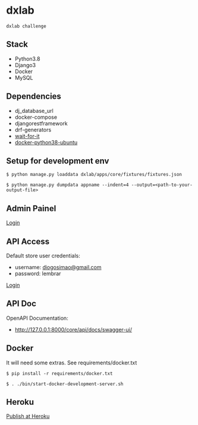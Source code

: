 # dxlab
	dxlab challenge

## Stack

* Python3.8
* Django3
* Docker
* MySQL

## Dependencies

* dj_database_url
* docker-compose
* djangorestframework
* drf-generators
* [wait-for-it](https://raw.githubusercontent.com/vishnubob/wait-for-it/master/wait-for-it.sh)
* [docker-python38-ubuntu](https://github.com/matthewfeickert/Docker-Python3-Ubuntu)

## Setup for development env
	$ python manage.py loaddata dxlab/apps/core/fixtures/fixtures.json

	$ python manage.py dumpdata appname --indent=4 --output=<path-to-your-output-file>

## Admin Painel
[Login](http://127.0.0.1:8000/admin/)	

## API Access

Default store user credentials:
* username: diogosimao@gmail.com
* password: lembrar

[Login](http://127.0.0.1:8000/core/api/auth/login/)

## API Doc

OpenAPI Documentation:
* http://127.0.0.1:8000/core/api/docs/swagger-ui/


## Docker

It will need some extras. See requirements/docker.txt

	$ pip install -r requirements/docker.txt

	$ . ./bin/start-docker-development-server.sh

## Heroku

[Publish at Heroku](https://pure-reef-43194.herokuapp.com/)
